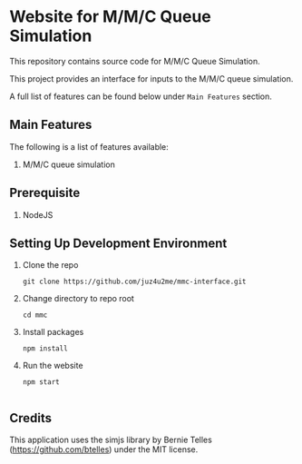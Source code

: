 # Website for M/M/C Queue Simulation
This repository contains source code for M/M/C Queue Simulation. 

This project provides an interface for inputs to the M/M/C queue simulation. 

A full list of features can be found below under ```Main Features``` section.

## Main Features
The following is a list of features available:
1. M/M/C queue simulation


## Prerequisite
1. NodeJS


## Setting Up Development Environment
1. Clone the repo
    ```
    git clone https://github.com/juz4u2me/mmc-interface.git
    ```
2. Change directory to repo root
    ```
    cd mmc
    ```
3. Install packages
    ```
    npm install
    ```
5. Run the website
    ```
    npm start


## Credits
This application uses the simjs library by Bernie Telles (https://github.com/btelles) under the MIT license.